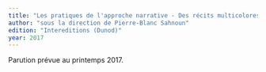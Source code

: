 ```yaml
---
title: "Les pratiques de l'approche narrative - Des récits multicolores pour des vies renouvelées"
author: "sous la direction de Pierre-Blanc Sahnoun"
edition: "Intereditions (Dunod)"
year: 2017
---
```


Parution prévue au printemps 2017.
